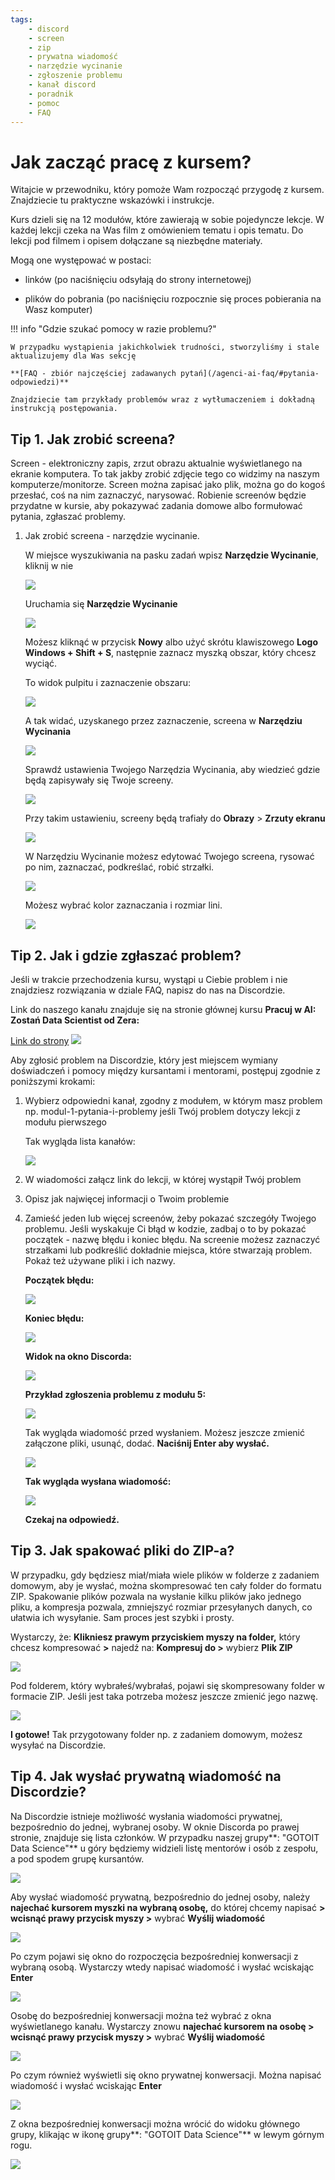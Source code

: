 ```yaml
---
tags:
    - discord
    - screen
    - zip
    - prywatna wiadomość
    - narzędzie wycinanie
    - zgłoszenie problemu
    - kanał discord
    - poradnik
    - pomoc
    - FAQ
---
```


# **Jak zacząć pracę z kursem?**

Witajcie w przewodniku, który pomoże Wam rozpocząć przygodę z kursem. Znajdziecie tu praktyczne wskazówki i instrukcje.

Kurs dzieli się na 12 modułów, które zawierają w sobie pojedyncze lekcje. W każdej lekcji czeka na Was film z omówieniem tematu i opis tematu. Do lekcji pod filmem i opisem dołączane są niezbędne materiały.

Mogą one występować w postaci:

- linków (po naciśnięciu odsyłają do strony internetowej)

- plików do pobrania (po naciśnięciu rozpocznie się proces pobierania na Wasz komputer)

!!! info "Gdzie szukać pomocy w razie problemu?"

    W przypadku wystąpienia jakichkolwiek trudności, stworzyliśmy i stale aktualizujemy dla Was sekcję

    **[FAQ - zbiór najczęściej zadawanych pytań](/agenci-ai-faq/#pytania-odpowiedzi)**

    Znajdziecie tam przykłady problemów wraz z wytłumaczeniem i dokładną instrukcją postępowania.

## **Tip 1. Jak zrobić screena?**

Screen - elektroniczny zapis, zrzut obrazu aktualnie wyświetlanego na ekranie komputera. To tak jakby zrobić zdjęcie tego co widzimy na naszym komputerze/monitorze. Screen można zapisać jako plik, można go do kogoś przesłać, coś na nim zaznaczyć, narysować.
Robienie screenów będzie przydatne w kursie, aby pokazywać zadania domowe albo formułować pytania, zgłaszać problemy.

1. Jak zrobić screena - narzędzie wycinanie.

    W miejsce wyszukiwania na pasku zadań wpisz **Narzędzie Wycinanie**, kliknij w nie

    ![](./assets/getting_started__tip_5__snipping_tool.png)

    Uruchamia się **Narzędzie Wycinanie**

    ![](./assets/getting_started__tip_5__snipping_tool_panel.png)

    Możesz kliknąć w przycisk **Nowy** albo użyć skrótu klawiszowego **Logo Windows + Shift + S**, następnie zaznacz myszką obszar, który chcesz wyciąć.

    To widok pulpitu i zaznaczenie obszaru:

    ![](./assets/getting_started__tip_5__mark_the_area.png)

    A tak widać, uzyskanego przez zaznaczenie, screena w **Narzędziu Wycinania**

    ![](./assets/getting_started__tip_5__settings.png)

    Sprawdź ustawienia Twojego Narzędzia Wycinania, aby wiedzieć gdzie będą zapisywały się Twoje screeny.

    ![](./assets/getting_started__tip_5__set.png)

    Przy takim ustawieniu, screeny będą trafiały do **Obrazy** > **Zrzuty ekranu**

    ![](./assets/getting_started__tip_5__where_files.png)


    W Narzędziu Wycinanie możesz edytować Twojego screena, rysować po nim, zaznaczać, podkreślać, robić strzałki.

    ![](./assets/getting_started__tip_5__marking.png)

    Możesz wybrać kolor zaznaczania i rozmiar lini.

    ![](./assets/getting_started__tip_5__draw.png)

## **Tip 2. Jak i gdzie zgłaszać problem?**

Jeśli w trakcie przechodzenia kursu, wystąpi u Ciebie problem i nie znajdziesz rozwiązania w dziale FAQ, napisz do nas na Discordzie.

Link do naszego kanału znajduje się na stronie głównej kursu **Pracuj w AI: Zostań Data Scientist od Zera:**

[Link do strony](https://edu.gotoit.pl/index.php/pracuj-w-ai-data-science/)
![](./assets/getting_started__report_a_problem_open_the_discord.png)

Aby zgłosić problem na Discordzie, który jest miejscem wymiany doświadczeń i pomocy między kursantami i mentorami, postępuj zgodnie z poniższymi krokami:

1. Wybierz odpowiedni kanał, zgodny z modułem, w którym masz problem np. modul-1-pytania-i-problemy jeśli Twój problem dotyczy lekcji z modułu pierwszego

    Tak wygląda lista kanałów:

    ![](./assets/getting_started__report_a_problem_discord_channel.png)

2. W wiadomości załącz link do lekcji, w której wystąpił Twój problem
3. Opisz jak najwięcej informacji o Twoim problemie
4. Zamieść jeden lub więcej screenów, żeby pokazać szczegóły Twojego problemu. Jeśli wyskakuje Ci błąd w kodzie, zadbaj o to by pokazać początek - nazwę błędu i koniec błędu. Na screenie możesz zaznaczyć strzałkami lub podkreślić dokładnie miejsca, które stwarzają problem. Pokaż też używane pliki i ich nazwy.

    **Początek błędu:**

    ![](./assets/getting_started__report_a_problem_screen_1_new.png)

    **Koniec błędu:**

    ![](./assets/getting_started__report_a_problem_screen_2_new.png)

    **Widok na okno Discorda:**

    ![](./assets/getting_started__report_a_problem_discord_channels_new.png)

    **Przykład zgłoszenia problemu z modułu 5:**

    ![](./assets/getting_started__report_a_problem_send_a_message_new.png)

    Tak wygląda wiadomość przed wysłaniem. Możesz jeszcze zmienić załączone pliki, usunąć, dodać. **Naciśnij Enter aby wysłać.**

    ![](./assets/getting_started__report_a_problem_message.png)

    **Tak wygląda wysłana wiadomość:**

    ![](./assets/getting_started__report_a_problem_message_2.png)

    **Czekaj na odpowiedź.**

## **Tip 3. Jak spakować pliki do ZIP-a?**

W przypadku, gdy będziesz miał/miała wiele plików w folderze z zadaniem domowym, aby je wysłać, można skompresować ten cały folder do formatu ZIP. Spakowanie plików pozwala na wysłanie kilku plików jako jednego pliku, a kompresja pozwala, zmniejszyć rozmiar przesyłanych danych, co ułatwia ich wysyłanie. Sam proces jest szybki i prosty.

Wystarczy, że: **Klikniesz prawym przyciskiem myszy na folder,** który chcesz kompresować **>** najedź na: **Kompresuj do >** wybierz **Plik ZIP**

![](./assets/getting_started__creating_a_ZIP_file.png)

Pod folderem, który wybrałeś/wybrałaś, pojawi się skompresowany folder w formacie ZIP. Jeśli jest taka potrzeba możesz jeszcze zmienić jego nazwę.

![](./assets/getting_started__name_a_ZIP_file.png)

**I gotowe!** Tak przygotowany folder np. z zadaniem domowym, możesz wysyłać na Discordzie.

## **Tip 4. Jak wysłać prywatną wiadomość na Discordzie?**

Na Discordzie istnieje możliwość wysłania wiadomości prywatnej, bezpośrednio do jednej, wybranej osoby. W oknie Discorda po prawej stronie, znajduje się lista członków. W przypadku naszej grupy**: "GOTOIT Data Science"** u góry będziemy widzieli listę mentorów i osób z zespołu, a pod spodem grupę kursantów.

![](./assets/getting_started__direct_message_members.png)

Aby wysłać wiadomość prywatną, bezpośrednio do jednej osoby, należy **najechać kursorem myszki na wybraną osobę,** do której chcemy napisać **> wcisnąć prawy przycisk myszy >** wybrać **Wyślij wiadomość**

![](./assets/getting_started__direct_message_from_the_list.png)

Po czym pojawi się okno do rozpoczęcia bezpośredniej konwersacji z wybraną osobą. Wystarczy wtedy napisać wiadomość i wysłać wciskając **Enter**

![](./assets/getting_started__direct_message.png)

Osobę do bezpośredniej konwersacji można też wybrać z okna wyświetlanego kanału. Wystarczy znowu **najechać kursorem na osobę > wcisnąć prawy przycisk myszy >** wybrać **Wyślij wiadomość**

![](./assets/getting_started__direct_message_from_the_channel.png)

Po czym również wyświetli się okno prywatnej konwersacji. Można napisać wiadomość i wysłać wciskając **Enter**

![](./assets/getting_started__private_message.png)

Z okna bezpośredniej konwersacji można wrócić do widoku głównego grupy, klikając w ikonę grupy**: "GOTOIT Data Science"** w lewym górnym rogu.

![](./assets/getting_started__direct_message_go_back.png)
